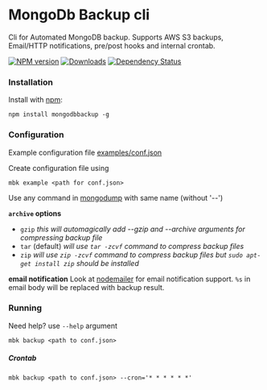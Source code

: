 # MongoDb Backup cli
Cli for Automated MongoDB backup. Supports AWS S3 backups, Email/HTTP notifications, pre/post hooks and internal crontab.
 
[![NPM version][npm-image]][npm-url] [![Downloads][downloads-image]][npm-url] [![Dependency Status][dependency-image]][dependency-url]

### Installation
Install with [npm](http://github.com/isaacs/npm):
```
npm install mongodbbackup -g
```
    
### Configuration
Example configuration file [examples/conf.json](examples/conf.json)

Create configuration file using 
```
mbk example <path for conf.json>
```

Use any command in [mongodump](https://docs.mongodb.com/manual/reference/program/mongodump/) with same name (without '--')

**`archive` options** 
* `gzip`
*this will automagically add --gzip and --archive arguments for compressing backup file*
* `tar` (default)
*will use `tar -zcvf` command to compress backup files*
* `zip`
*will use `zip -zcvf` command to compress backup files but `sudo apt-get install zip` should be installed* 

**email notification** 
Look at [nodemailer](https://www.npmjs.com/package/nodemailer) for email notification support.
`%s` in email body will be replaced with backup result.

### Running
Need help? use `--help` argument
```
mbk backup <path to conf.json>
```
##### Crontab
```
mbk backup <path to conf.json> --cron='* * * * * *'
```

[dependency-image]: https://david-dm.org/brendtumi/mongo-backup.svg
[downloads-image]: http://img.shields.io/npm/dm/mongodbbackup.svg
[npm-image]: https://img.shields.io/npm/v/mongodbbackup.svg
[dependency-url]: https://david-dm.org/brendtumi/mongo-backup
[npm-url]: https://npmjs.org/package/mongo-backup